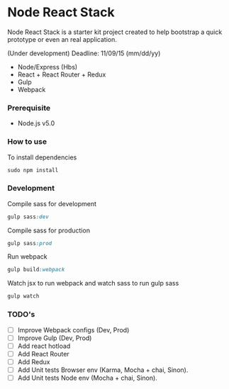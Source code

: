 Node React Stack
======================

Node React Stack is a starter kit project created to help bootstrap a quick prototype or even an real application.

(Under development) Deadline: 11/09/15 (mm/dd/yy)

- Node/Express (Hbs)
- React + React Router + Redux
- Gulp
- Webpack


### Prerequisite

- Node.js v5.0

### How to use

To install dependencies

```ruby
sudo npm install
```

### Development

Compile sass for development

```ruby
gulp sass:dev
```

Compile sass for production

```ruby
gulp sass:prod
```

Run webpack

```ruby
gulp build:webpack
```

Watch jsx to run webpack and watch sass to run gulp sass

```ruby
gulp watch
```

### TODO's

- [ ] Improve Webpack configs (Dev, Prod)
- [ ] Improve Gulp (Dev, Prod)
- [ ] Add react hotload
- [ ] Add React Router
- [ ] Add Redux
- [ ] Add Unit tests Browser env (Karma, Mocha + chai, Sinon).
- [ ] Add Unit tests Node env (Mocha + chai, Sinon).
